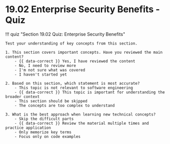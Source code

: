 # 19.02 Enterprise Security Benefits - Quiz

!!! quiz "Section 19.02 Quiz: Enterprise Security Benefits"

    Test your understanding of key concepts from this section.

    1. This section covers important concepts. Have you reviewed the main content?
        - {{ data-correct }} Yes, I have reviewed the content
        - No, I need to review more
        - I'm not sure what was covered
        - I haven't started yet

    2. Based on this section, which statement is most accurate?
        - This topic is not relevant to software engineering
        - {{ data-correct }} This topic is important for understanding the broader context
        - This section should be skipped
        - The concepts are too complex to understand

    3. What is the best approach when learning new technical concepts?
        - Skip the difficult parts
        - {{ data-correct }} Review the material multiple times and practice application
        - Only memorize key terms
        - Focus only on code examples

